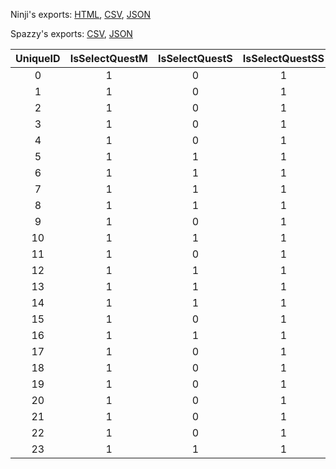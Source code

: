 Ninji's exports: [HTML](https://wuffs.org/acnh/bcsv_150/html/FishBeyQuestParam.html), [CSV](https://wuffs.org/acnh/bcsv_150/csv/FishBeyQuestParam.csv), [JSON](https://wuffs.org/acnh/bcsv_150/json/FishBeyQuestParam.json)

Spazzy's exports: [CSV](https://github.com/McSpazzy/acnh-csv/blob/master/FishBeyQuestParam.csv), [JSON](https://github.com/McSpazzy/acnh-json/blob/master/FishBeyQuestParam.json)

| UniqueID | IsSelectQuestM | IsSelectQuestS | IsSelectQuestSS |
|:--:|:--:|:--:|:--:|
| 0 | 1 | 0 | 1 | 
| 1 | 1 | 0 | 1 | 
| 2 | 1 | 0 | 1 | 
| 3 | 1 | 0 | 1 | 
| 4 | 1 | 0 | 1 | 
| 5 | 1 | 1 | 1 | 
| 6 | 1 | 1 | 1 | 
| 7 | 1 | 1 | 1 | 
| 8 | 1 | 1 | 1 | 
| 9 | 1 | 0 | 1 | 
| 10 | 1 | 1 | 1 | 
| 11 | 1 | 0 | 1 | 
| 12 | 1 | 1 | 1 | 
| 13 | 1 | 1 | 1 | 
| 14 | 1 | 1 | 1 | 
| 15 | 1 | 0 | 1 | 
| 16 | 1 | 1 | 1 | 
| 17 | 1 | 0 | 1 | 
| 18 | 1 | 0 | 1 | 
| 19 | 1 | 0 | 1 | 
| 20 | 1 | 0 | 1 | 
| 21 | 1 | 0 | 1 | 
| 22 | 1 | 0 | 1 | 
| 23 | 1 | 1 | 1 | 
